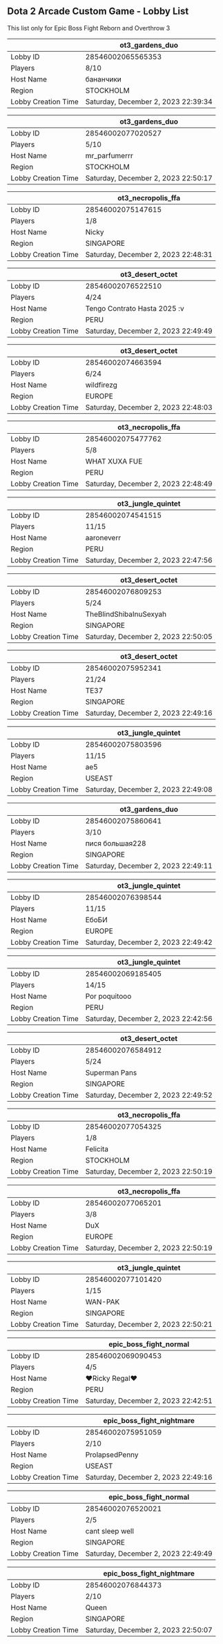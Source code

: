 ## Dota 2 Arcade Custom Game - Lobby List

This list only for Epic Boss Fight Reborn and Overthrow 3

|  | ot3_gardens_duo |
| ------ | ------ |
| Lobby ID | 28546002065565353 |
| Players | 8/10 |
| Host Name | бананчики |
| Region | STOCKHOLM |
| Lobby Creation Time | Saturday, December 2, 2023 22:39:34 |


|  | ot3_gardens_duo |
| ------ | ------ |
| Lobby ID | 28546002077020527 |
| Players | 5/10 |
| Host Name | mr_parfumerrr |
| Region | STOCKHOLM |
| Lobby Creation Time | Saturday, December 2, 2023 22:50:17 |


|  | ot3_necropolis_ffa |
| ------ | ------ |
| Lobby ID | 28546002075147615 |
| Players | 1/8 |
| Host Name | Nicky |
| Region | SINGAPORE |
| Lobby Creation Time | Saturday, December 2, 2023 22:48:31 |


|  | ot3_desert_octet |
| ------ | ------ |
| Lobby ID | 28546002076522510 |
| Players | 4/24 |
| Host Name | Tengo Contrato Hasta 2025 :v |
| Region | PERU |
| Lobby Creation Time | Saturday, December 2, 2023 22:49:49 |


|  | ot3_desert_octet |
| ------ | ------ |
| Lobby ID | 28546002074663594 |
| Players | 6/24 |
| Host Name | wildfirezg |
| Region | EUROPE |
| Lobby Creation Time | Saturday, December 2, 2023 22:48:03 |


|  | ot3_necropolis_ffa |
| ------ | ------ |
| Lobby ID | 28546002075477762 |
| Players | 5/8 |
| Host Name | WHAT XUXA FUE |
| Region | PERU |
| Lobby Creation Time | Saturday, December 2, 2023 22:48:49 |


|  | ot3_jungle_quintet |
| ------ | ------ |
| Lobby ID | 28546002074541515 |
| Players | 11/15 |
| Host Name | aaroneverr |
| Region | PERU |
| Lobby Creation Time | Saturday, December 2, 2023 22:47:56 |


|  | ot3_desert_octet |
| ------ | ------ |
| Lobby ID | 28546002076809253 |
| Players | 5/24 |
| Host Name | TheBlindShibaInuSexyah |
| Region | SINGAPORE |
| Lobby Creation Time | Saturday, December 2, 2023 22:50:05 |


|  | ot3_desert_octet |
| ------ | ------ |
| Lobby ID | 28546002075952341 |
| Players | 21/24 |
| Host Name | TE37 |
| Region | SINGAPORE |
| Lobby Creation Time | Saturday, December 2, 2023 22:49:16 |


|  | ot3_jungle_quintet |
| ------ | ------ |
| Lobby ID | 28546002075803596 |
| Players | 11/15 |
| Host Name | ae5 |
| Region | USEAST |
| Lobby Creation Time | Saturday, December 2, 2023 22:49:08 |


|  | ot3_gardens_duo |
| ------ | ------ |
| Lobby ID | 28546002075860641 |
| Players | 3/10 |
| Host Name | пися большая228 |
| Region | SINGAPORE |
| Lobby Creation Time | Saturday, December 2, 2023 22:49:11 |


|  | ot3_jungle_quintet |
| ------ | ------ |
| Lobby ID | 28546002076398544 |
| Players | 11/15 |
| Host Name | ЕбоБИ |
| Region | EUROPE |
| Lobby Creation Time | Saturday, December 2, 2023 22:49:42 |


|  | ot3_jungle_quintet |
| ------ | ------ |
| Lobby ID | 28546002069185405 |
| Players | 14/15 |
| Host Name | Por poquitooo |
| Region | PERU |
| Lobby Creation Time | Saturday, December 2, 2023 22:42:56 |


|  | ot3_desert_octet |
| ------ | ------ |
| Lobby ID | 28546002076584912 |
| Players | 5/24 |
| Host Name | Superman Pans |
| Region | SINGAPORE |
| Lobby Creation Time | Saturday, December 2, 2023 22:49:52 |


|  | ot3_necropolis_ffa |
| ------ | ------ |
| Lobby ID | 28546002077054325 |
| Players | 1/8 |
| Host Name | Felicita |
| Region | STOCKHOLM |
| Lobby Creation Time | Saturday, December 2, 2023 22:50:19 |


|  | ot3_necropolis_ffa |
| ------ | ------ |
| Lobby ID | 28546002077065201 |
| Players | 3/8 |
| Host Name | DuX |
| Region | EUROPE |
| Lobby Creation Time | Saturday, December 2, 2023 22:50:19 |


|  | ot3_jungle_quintet |
| ------ | ------ |
| Lobby ID | 28546002077101420 |
| Players | 1/15 |
| Host Name | WAN-PAK |
| Region | SINGAPORE |
| Lobby Creation Time | Saturday, December 2, 2023 22:50:21 |


|  | epic_boss_fight_normal |
| ------ | ------ |
| Lobby ID | 28546002069090453 |
| Players | 4/5 |
| Host Name | ♥Ricky Regal♥ |
| Region | PERU |
| Lobby Creation Time | Saturday, December 2, 2023 22:42:51 |


|  | epic_boss_fight_nightmare |
| ------ | ------ |
| Lobby ID | 28546002075951059 |
| Players | 2/10 |
| Host Name | ProlapsedPenny |
| Region | USEAST |
| Lobby Creation Time | Saturday, December 2, 2023 22:49:16 |


|  | epic_boss_fight_normal |
| ------ | ------ |
| Lobby ID | 28546002076520021 |
| Players | 2/5 |
| Host Name | cant sleep well |
| Region | SINGAPORE |
| Lobby Creation Time | Saturday, December 2, 2023 22:49:49 |


|  | epic_boss_fight_nightmare |
| ------ | ------ |
| Lobby ID | 28546002076844373 |
| Players | 2/10 |
| Host Name | Queen |
| Region | SINGAPORE |
| Lobby Creation Time | Saturday, December 2, 2023 22:50:07 |


